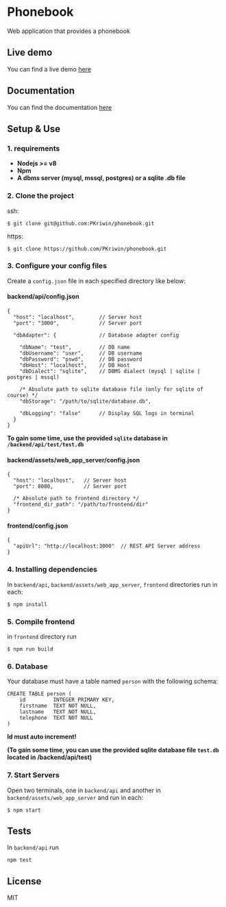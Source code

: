 # Phonebook

Web application that provides a phonebook

## Live demo

You can find a live demo [here](http://ec2-35-180-174-186.eu-west-3.compute.amazonaws.com:3000)

## Documentation

You can find the documentation [here](https://github.com/PKriwin/phonebook/wiki)

## Setup & Use

### 1. requirements

+ **Nodejs >= v8**
+ **Npm**
+ **A dbms server (mysql, mssql, postgres) or a sqlite .db file**

### 2. Clone the project

ssh:
```
$ git clone git@github.com:PKriwin/phonebook.git
```

https:
```
$ git clone https://github.com/PKriwin/phonebook.git
```
### 3. Configure your config files

Create  a `config.json` file in each specified directory like below:

#### backend/api/config.json
```
{
  "host": "localhost",        // Server host
  "port": "3000",             // Server port

  "dbAdapter": {              // Database adapter config

    "dbName": "test",         // DB name
    "dbUsername": "user",     // DB username
    "dbPassword": "pswd",     // DB password
    "dbHost": "localhost",    // DB Host
    "dbDialect": "sqlite",    // DBMS dialect (mysql | sqlite | postgres | mssql)

    /* Absolute path to sqlite database file (only for sqlite of course) */
    "dbStorage": "/path/to/sqlite/database.db",    

    "dbLogging": "false"      // Display SQL logs in terminal
  }
}
```

**To gain some time, use the provided `sqlite` database in `/backend/api/test/test.db`**


#### backend/assets/web_app_server/config.json
```
{
  "host": "localhost",   // Server host
  "port": 8080,          // Server port

  /* Absolute path to frontend directory */
  "frontend_dir_path": "/path/to/frontend/dir"
}
```

#### frontend/config.json
```
{
  "apiUrl": "http://localhost:3000"  // REST API Server address
}
```

### 4. Installing dependencies
In `backend/api`, `backend/assets/web_app_server`,  `frontend` directories run in each:
```
$ npm install
```

### 5. Compile frontend

in `frontend` directory  run
```
$ npm run build
```

### 6. Database
Your database must have a table named `person` with the following schema:

```
CREATE TABLE person (
	id         INTEGER PRIMARY KEY,
	firstname  TEXT NOT NULL,
	lastname   TEXT NOT NULL,
	telephone  TEXT NOT NULL
)
```
**Id must auto increment!**

**(To gain some time, you can use the provided sqlite database file `test.db` located in /backend/api/test)**


### 7. Start Servers
Open two terminals, one in `backend/api` and another in `backend/assets/web_app_server` and run in each:
```
$ npm start
```
## Tests
In `backend/api` run
```
npm test
```

## License
MIT
